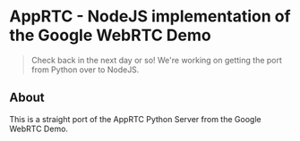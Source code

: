 # AppRTC - NodeJS implementation of the Google WebRTC Demo

> Check back in the next day or so! We're working on getting the port from Python over to NodeJS.

## About
This is a straight port of the AppRTC Python Server from the Google WebRTC Demo.